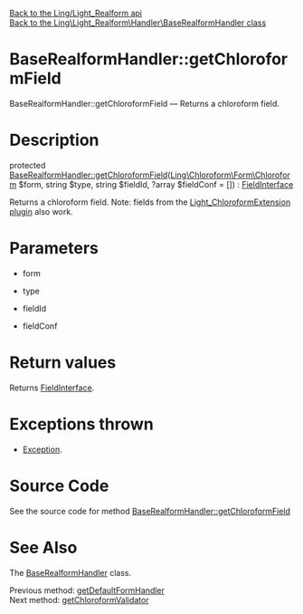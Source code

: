 [Back to the Ling/Light_Realform api](https://github.com/lingtalfi/Light_Realform/blob/master/doc/api/Ling/Light_Realform.md)<br>
[Back to the Ling\Light_Realform\Handler\BaseRealformHandler class](https://github.com/lingtalfi/Light_Realform/blob/master/doc/api/Ling/Light_Realform/Handler/BaseRealformHandler.md)


BaseRealformHandler::getChloroformField
================



BaseRealformHandler::getChloroformField — Returns a chloroform field.




Description
================


protected [BaseRealformHandler::getChloroformField](https://github.com/lingtalfi/Light_Realform/blob/master/doc/api/Ling/Light_Realform/Handler/BaseRealformHandler/getChloroformField.md)([Ling\Chloroform\Form\Chloroform](https://github.com/lingtalfi/Chloroform) $form, string $type, string $fieldId, ?array $fieldConf = []) : [FieldInterface](https://github.com/lingtalfi/Chloroform/blob/master/doc/api/Ling/Chloroform/Field/FieldInterface.md)




Returns a chloroform field.
Note: fields from the [Light_ChloroformExtension plugin](https://github.com/lingtalfi/Light_ChloroformExtension) also work.




Parameters
================


- form

    

- type

    

- fieldId

    

- fieldConf

    


Return values
================

Returns [FieldInterface](https://github.com/lingtalfi/Chloroform/blob/master/doc/api/Ling/Chloroform/Field/FieldInterface.md).


Exceptions thrown
================

- [Exception](http://php.net/manual/en/class.exception.php).&nbsp;







Source Code
===========
See the source code for method [BaseRealformHandler::getChloroformField](https://github.com/lingtalfi/Light_Realform/blob/master/Handler/BaseRealformHandler.php#L257-L309)


See Also
================

The [BaseRealformHandler](https://github.com/lingtalfi/Light_Realform/blob/master/doc/api/Ling/Light_Realform/Handler/BaseRealformHandler.md) class.

Previous method: [getDefaultFormHandler](https://github.com/lingtalfi/Light_Realform/blob/master/doc/api/Ling/Light_Realform/Handler/BaseRealformHandler/getDefaultFormHandler.md)<br>Next method: [getChloroformValidator](https://github.com/lingtalfi/Light_Realform/blob/master/doc/api/Ling/Light_Realform/Handler/BaseRealformHandler/getChloroformValidator.md)<br>

